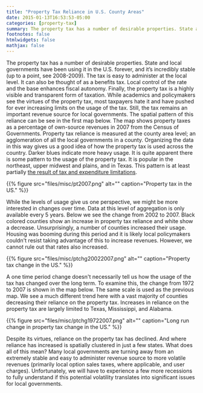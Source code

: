 ```yaml
---
title: "Property Tax Reliance in U.S. County Areas"
date: 2015-01-13T16:53:53-05:00
categories: [property-tax]
summary: The property tax has a number of desirable properties. State and local governments have been using it in the U.S. forever, and it’s incredibly stable (up to a point, see 2008-2009).
footnotes: false
htmlwidgets: false
mathjax: false
---
```


The property tax has a number of desirable properties. State and local governments have been using it in the U.S. forever, and it’s incredibly stable (up to a point, see 2008-2009). The tax is easy to administer at the local level. It can also be thought of as a benefits tax. Local control of the rate and the base enhances fiscal autonomy. Finally, the property tax is a highly visible and transparent form of taxation. While academics and policymakers see the virtues of the property tax, most taxpayers hate it and have pushed for ever increasing limits on the usage of the tax. Still, the tax remains an important revenue source for local governments. The spatial pattern of this reliance can be see in the first map below. The map shows property taxes as a percentage of own-source revenues in 2007 from the Census of Governments. Property tax reliance is measured at the county area level; an agglomeration of all the local governments in a county. Organizing the data in this way gives us a good idea of how the property tax is used across the country. Darker blues indicate more heavy usage. It is quite apparent there is some pattern to the usage of the property tax. It is popular in the northeast, upper midwest and plains, and in Texas. This pattern is at least partially [the result of tax and expenditure limitations](http://ntj.tax.org/wwtax/ntjrec.nsf/175d710dffc186a385256a31007cb40f/f61365882ae3db8f85256afc007f166d?OpenDocument).

{{% figure src="files/misc/pt2007.png" alt="" caption="Property tax in the US." %}}

While the levels of usage give us one perspective, we might be more interested in changes over time. Data at this level of aggregation is only available every 5 years. Below we see the change from 2002 to 2007. Black colored counties show an increase in property tax reliance and white show a decrease. Unsurprisingly, a number of counties increased their usage. Housing was booming during this period and it is likely local policymakers couldn't resist taking advantage of this to increase revenues. However, we cannot rule out that rates also increased.

{{% figure src="files/misc/ptchg20022007.png" alt="" caption="Property tax change in the US." %}}

A one time period change doesn't necessarily tell us how the usage of the tax has changed over the long term. To examine this, the change from 1972 to 2007 is shown in the map below. The same scale is used as the previous map. We see a much different trend here with a vast majority of counties decreasing their reliance on the property tax. Increases in reliance on the property tax are largely limited to Texas, Mississippi, and Alabama.

{{% figure src="files/misc/ptchg19722007.png" alt="" caption="Long run change in property tax change in the US." %}}

Despite its virtues, reliance on the property tax has declined. And where reliance has increased is spatially clustered in just a few states. What does all of this mean? Many local governments are turning away from an extremely stable and easy to administer revenue source to more volatile revenues (primarily local option sales taxes, where applicable, and user charges). Unfortunately, we will have to experience a few more recessions to fully understand if this potential volatility translates into significant issues for local governments.
